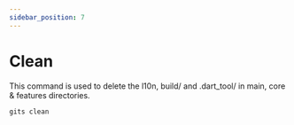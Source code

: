 ```yaml
---
sidebar_position: 7
---
```


# Clean

This command is used to delete the l10n, build/ and .dart_tool/ in main, core & features directories.

```bash
gits clean
```
